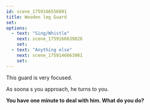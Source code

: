 ```yaml
---
id: scene_1759166556891
title: Wooden leg Guard
set:
options:
  - text: "Sing/Whistle"
    next: scene_1759166639826
    set:
  - text: "Anything else"
    next: scene_1759146663981
    set:
---
```


This guard is very focused. 

As soona s you approach, he turns to you. 

**You have one minute to deal with him. What do you do?**




